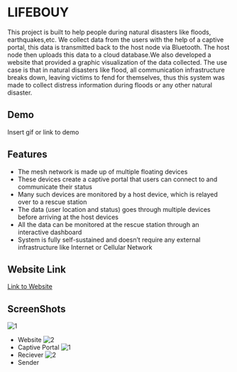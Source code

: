 # LIFEBOUY

This project is built to help people during natural disasters like floods, earthquakes,etc. We collect data from the users with the help of a captive portal, this data is transmitted back to the host node via Bluetooth. The host node then uploads this data to a cloud database.We also developed a website that provided a graphic visualization of the data collected. The use case is that in natural disasters like flood, all communication infrastructure breaks down, leaving
victims to fend for themselves, thus this system was made to collect distress information during floods or any other natural disaster.


## Demo

Insert gif or link to demo


## Features

- The mesh network is made up of multiple floating devices
- These devices create a captive portal that users can connect to and communicate their status
- Many such devices are monitored by a host device, which is relayed over to a rescue station
- The data (user location and status) goes through multiple devices before arriving at the host devices
- All the data can be monitored at the rescue station through an interactive dashboard
- System is fully self-sustained and doesn’t require any external infrastructure like Internet or Cellular Network




## Website Link
[Link to Website](https://lifebouy-av6dg9r41-aswarthm.vercel.app/)

## ScreenShots
![1](https://github.com/bharath-reddy07/lifebouy/assets/97978349/91ecb5ab-40ed-4fee-9534-b00a56c06ed7)
- Website 
![2](https://github.com/bharath-reddy07/lifebouy/assets/97978349/ecd5d6ed-b53f-4ac7-9237-117d99845dc2)
- Captive Portal
![1](https://github.com/bharath-reddy07/lifebouy/assets/97978349/07369432-7b70-4dad-95d8-01436365b6c4)
- Reciever
![2](https://github.com/bharath-reddy07/lifebouy/assets/97978349/673c6e2d-64b6-46f7-9d41-653a7e46ceb0)
- Sender


